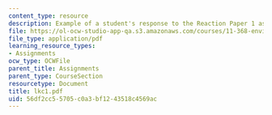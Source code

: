 ```yaml
---
content_type: resource
description: Example of a student's response to the Reaction Paper 1 assignment.
file: https://ol-ocw-studio-app-qa.s3.amazonaws.com/courses/11-368-environmental-justice-fall-2004/56df2cc55705c0a3bf1243518c4569ac_lkc1.pdf
file_type: application/pdf
learning_resource_types:
- Assignments
ocw_type: OCWFile
parent_title: Assignments
parent_type: CourseSection
resourcetype: Document
title: lkc1.pdf
uid: 56df2cc5-5705-c0a3-bf12-43518c4569ac
---
```

